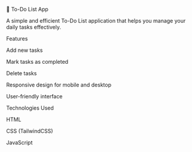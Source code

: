 📌 To-Do List App

A simple and efficient To-Do List application that helps you manage your daily tasks effectively.

Features

Add new tasks

Mark tasks as completed

Delete tasks

Responsive design for mobile and desktop

User-friendly interface

Technologies Used

HTML

CSS (TailwindCSS)

JavaScript
